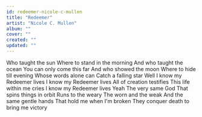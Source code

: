 ```yaml
---
id: redeemer-nicole-c-mullen
title: "Redeemer"
artist: "Nicole C. Mullen"
album: ""
cover: ""
created: ""
updated: ""
---
```


Who taught the sun
Where to stand in the morning
And who taught the ocean
You can only come this far
And who showed the moon
Where to hide till evening
Whose words alone can
Catch a falling star
Well I know my Redeemer lives
I know my Redeemer lives
All of creation testifies
This life within me cries
I know my Redeemer lives
Yeah
The very same God
That spins things in orbit
Runs to the weary
The worn and the weak
And the same gentle hands
That hold me when I'm broken
They conquer death to bring me victory